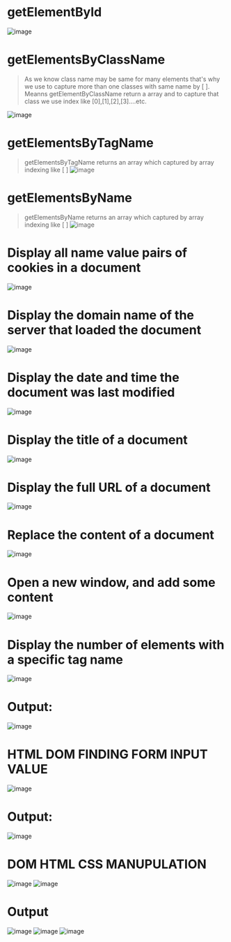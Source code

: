 # getElementById
![image](https://github.com/user-attachments/assets/585a09e0-04f0-452c-b76d-4e1d8e4bb6a0)
# getElementsByClassName
> As we know class name may be same for many elements that's why we use to capture more than one classes with same name by [ ].
> Meanns getElementByClassName return a array and to capture that class we use index like [0],[1],[2],[3]....etc.

![image](https://github.com/user-attachments/assets/32c05c50-deca-4ccd-9377-cde9f998b8cd)
# getElementsByTagName
> getElementsByTagName returns an array which captured by array indexing like [ ]
![image](https://github.com/user-attachments/assets/b6f79ee1-1677-4823-a545-a2d8b4d24f36)
# getElementsByName
> getElementsByName returns an array which captured by array indexing like [ ]
![image](https://github.com/user-attachments/assets/629e1973-c25a-4189-b902-70f7c45b718f)
# Display all name value pairs of cookies in a document
![image](https://github.com/user-attachments/assets/18bc4bfc-9d0c-4787-9fe5-2ee02916e408)
# Display the domain name of the server that loaded the document
![image](https://github.com/user-attachments/assets/4391dddb-7850-47df-b0d8-230521cbfa3a)
# Display the date and time the document was last modified
![image](https://github.com/user-attachments/assets/305a7511-3150-4919-b9c1-18c283ef1047)
# Display the title of a document
![image](https://github.com/user-attachments/assets/a5ae0b91-c3ce-40b8-bed6-808f151b4122)
# Display the full URL of a document
![image](https://github.com/user-attachments/assets/a26033e7-fbbe-4223-9667-fef4a79383ba)
# Replace the content of a document
![image](https://github.com/user-attachments/assets/4d3db020-c06f-4ef1-9682-7b36f92b5c0d)
# Open a new window, and add some content
![image](https://github.com/user-attachments/assets/564b6417-115d-4ecd-b90d-bb08f5e081b3)
# Display the number of elements with a specific tag name
![image](https://github.com/user-attachments/assets/13c01bd5-c41c-492a-8e92-1be0bc54bf64)
# Output:
![image](https://github.com/user-attachments/assets/4d8a2696-276c-4278-92a5-c3367ede8e61)
# HTML DOM FINDING FORM INPUT VALUE
![image](https://github.com/user-attachments/assets/97724314-ac3f-43ab-93bc-a2b35e018f19)
# Output:
![image](https://github.com/user-attachments/assets/04548868-4353-4cd4-941c-1caed0fd02ed)
# DOM HTML CSS MANUPULATION
![image](https://github.com/user-attachments/assets/fa3eebcd-db3b-423d-862d-f24f928c3d7f)
![image](https://github.com/user-attachments/assets/ee5d4eff-8891-4f6d-b459-61029ea409b5)
# Output
![image](https://github.com/user-attachments/assets/eedcf706-e0ba-4e30-8b45-75684cfe2190)
![image](https://github.com/user-attachments/assets/5f6d8968-6635-4e3c-820d-2a55c654106a)
![image](https://github.com/user-attachments/assets/7fa55143-62bb-4e49-b017-418b583fd77b)


